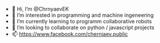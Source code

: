 - 👋 Hi, I’m @ChrnyaevEK
- 👀 I’m interested in programming and machine ingeneering
- 🌱 I’m currently learning to programm collaborative robots
- 💞️ I’m looking to collaborate on python / javascript projects
- 📫 https://www.facebook.com/cherniaev.public

<!---
ChrnyaevEK/ChrnyaevEK is a ✨ special ✨ repository because its `README.md` (this file) appears on your GitHub profile.
You can click the Preview link to take a look at your changes.
--->

